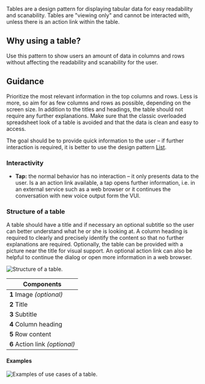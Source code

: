 Tables are a design pattern for displaying tabular data for easy readability and scanability. Tables are "viewing only" and cannot be interacted with, unless there is an action link within the table.

## Why using a table?

Use this pattern to show users an amount of data in columns and rows without affecting the readability and scanability for the user.

## Guidance

Prioritize the most relevant information in the top columns and rows. Less is more, so aim for as few columns and rows as possible, depending on the screen size. In addition to the titles and headings, the table should not require any further explanations. Make sure that the classic overloaded spreadsheet look of a table is avoided and that the data is clean and easy to access.

The goal should be to provide quick information to the user – if further interaction is required, it is better to use the design pattern [List](/docs/design-patterns/list/).

### Interactivity

- **Tap:** the normal behavior has no interaction – it only presents data to the user. Is a an action link available, a tap opens further information, i.e. in an external service such as a web browser or it continues the conversation with new voice output form the VUI.

### Structure of a table

A table should have a title and if necessary an optional subtitle so the user can better understand what he or she is looking at. A column heading is required to clearly and precisely identify the content so that no further explanations are required. Optionally, the table can be provided with a picture near the title for visual support. An optional action link can also be helpful to continue the dialog or open more information in a web browser.

![Structure of a table.](/images/design-patterns/tableStructure.png)

| Components  |
| ----------- |
| **1** Image *(optional)*  |
| **2** Title |
| **3** Subtitle |
| **4** Column heading  |
| **5** Row content  |
| **6** Action link *(optional)*  |

#### Examples

![Examples of use cases of a table.](/images/design-patterns/tableExamples.png)
